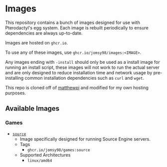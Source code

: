 # Images

This repository contains a bunch of images designed for use with Pterodactyl's egg system.  Each image is rebuilt
periodically to ensure dependencies are always up-to-date.

Images are hosted on `ghcr.io`.

To use any of these images, use `ghcr.io/jomsy98/images:<IMAGE>`.

Any images ending with `-install` should only be used as a install image for running an install script, these images
will not work to run the actual server and are only designed to reduce installation time and network usage by
pre-installing common installation dependencies such as `curl` and `wget`.

This repo is cloned off of [matthewpi](https://github.com/matthewpi/images) and modified for my own hosting purposes.

## Available Images

### Games

- [`source`](https://github.com/jomsy98/images/tree/master/games/source)
  - Image specifically designed for running Source Engine servers.
  - Tags
    - `ghcr.io/jomsy98/games:source`
  - Supported Architectures
    - `linux/amd64`
